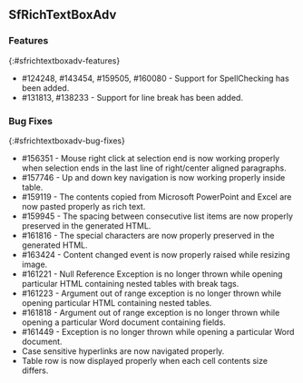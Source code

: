 ## SfRichTextBoxAdv

### Features
{:#sfrichtextboxadv-features}
* \#124248, \#143454, \#159505, \#160080 - Support for SpellChecking has been added.
* \#131813, \#138233 - Support for line break has been added. 

### Bug Fixes
{:#sfrichtextboxadv-bug-fixes}
* \#156351 - Mouse right click at selection end is now working properly when selection ends in the last line of right/center aligned paragraphs.
* \#157746 - Up and down key navigation is now working properly inside table.
* \#159119 - The contents copied from Microsoft PowerPoint and Excel are now pasted properly as rich text.
* \#159945 - The spacing between consecutive list items are now properly preserved in the generated HTML.
* \#161816 - The special characters are now properly preserved in the generated HTML.
* \#163424 - Content changed event is now properly raised while resizing image.
* \#161221 - Null Reference Exception is no longer thrown while opening particular HTML containing nested tables with break tags.
* \#161223 - Argument out of range exception is no longer thrown while opening particular HTML containing nested tables.
* \#161818 - Argument out of range exception is no longer thrown while opening a particular Word document containing fields.
* \#161449 - Exception is no longer thrown while opening a particular Word document.
* Case sensitive hyperlinks are now navigated properly.
* Table row is now displayed properly when each cell contents size differs.
